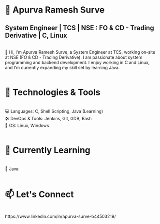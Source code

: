 <h1>🚀 Apurva Ramesh Surve</h1>
<h2>System Engineer | TCS | NSE : FO & CD - Trading Derivative | C, Linux</h2>
<br>
👋 Hi, I'm Apurva Ramesh Surve, a System Engineer at TCS, working on-site at NSE (FO & CD - Trading Derivative). I am passionate about system programming and backend development. I enjoy working in C and Linux, and I'm currently expanding my skill set by learning Java.
<br>
<br>
<h1>🔧 Technologies & Tools</h1>
<br>
💻 Languages: C, Shell Scripting, Java (Learning)
<br>
🛠️ DevOps & Tools: Jenkins, Git, GDB, Bash
<br>
📂 OS: Linux, Windows
<br>
<br>
<h1>🎯 Currently Learning</h1>
<br>
📌 Java
<br>
<br>
<h1>📫 Let's Connect</h1>
<br>
https://www.linkedin.com/in/apurva-surve-b44503219/

